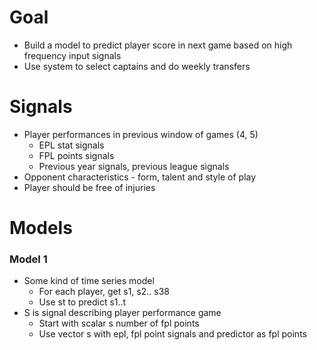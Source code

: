 # Goal
- Build a model to predict player score in next game based on high frequency input signals
- Use system to select captains and do weekly transfers

# Signals
- Player performances in previous window of games (4, 5)
    - EPL stat signals
    - FPL points signals
    - Previous year signals, previous league signals
- Opponent characteristics - form, talent and style of play
- Player should be free of injuries


# Models

### Model 1
- Some kind of time series model
    - For each player, get s1, s2.. s38
    - Use st to predict s1..t
- S is signal describing player performance game
    - Start with scalar s number of fpl points
    - Use vector s with epl, fpl point signals and predictor as fpl points
